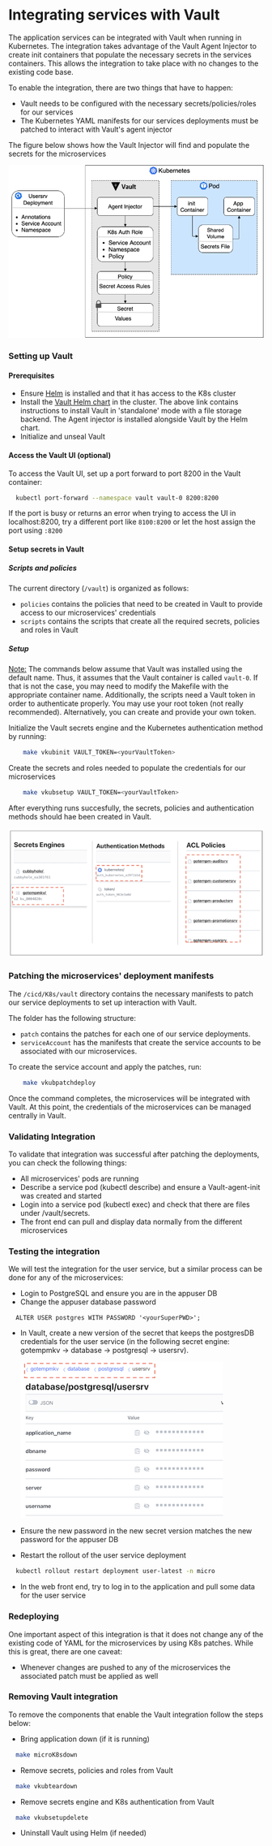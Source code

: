 # Integrating services with Vault

The application services can be integrated with Vault when running in Kubernetes. The integration takes advantage of the Vault Agent Injector to create init containers that populate the necessary secrets in the services containers.
This allows the integration to take place with no changes to the existing code base.

To enable the integration, there are two things that have to happen:
- Vault needs to be configured with the necessary secrets/policies/roles for our services
- The Kubernetes YAML manifests for our services deployments must be patched to interact with Vault's agent injector

The figure below shows how the Vault Injector will find and populate the secrets for the microservices

![Agent pulls parameters from the deployment and uses them to create an init container](../diagramsforDocs/stopPasswordInsanity-InjectingValuesDetail.png)




### Setting up Vault

#### Prerequisites

- Ensure [Helm](https://helm.sh/docs/intro/install/) is installed and that it has access to the K8s cluster
- Install the [Vault Helm chart](https://www.vaultproject.io/docs/platform/k8s/helm/run#standalone-mode) in the cluster.
  The above link contains instructions to install Vault in 'standalone' mode with a file storage backend. The Agent injector is installed alongside Vault by the Helm chart.
- Initialize and unseal Vault

#### Access the Vault UI (optional)

To access the Vault UI, set up a port forward to port 8200 in the Vault container:
```bash
  kubectl port-forward --namespace vault vault-0 8200:8200
```
If the port is busy or returns an error when trying to access the UI in localhost:8200,  try a different port like `8100:8200` or let the host assign the port using  `:8200`

#### Setup secrets in Vault

##### Scripts and policies

The current directory (`/vault`) is organized as follows:
- `policies` contains the policies that need to be created in Vault to provide access to our microservices' credentials
- `scripts` contains the scripts that create all the required secrets, policies and roles in Vault

##### Setup

<u>Note:</u> The commands below assume that Vault was installed using the default name. Thus, it assumes that the Vault container is called `vault-0`. If that is not the case, you may need to modify the Makefile with the appropriate container name.
Additionally, the scripts need a Vault token in order to authenticate properly. You may use your
root token (not really recommended). Alternatively, you can create and provide your own token.

Initialize the Vault secrets engine and the Kubernetes authentication method by running:

```bash
    make vkubinit VAULT_TOKEN=<yourVaultToken>
```

Create the secrets and roles needed to populate the credentials for our microservices

```bash
    make vkubsetup VAULT_TOKEN=<yourVaultToken>
```

After everything runs succesfully, the secrets, policies and authentication methods should hae been created in Vault.

![Vault secrets policies and Authorization](../diagramsforDocs/VaultItemsSmall.png) 

### Patching the microservices' deployment manifests

The `/cicd/K8s/vault` directory contains the necessary manifests to patch our service deployments to set up interaction with Vault.

The folder has the following structure:

- `patch` contains the patches for each one of our service deployments.
- `serviceAccount` has the manifests that create the service accounts to be associated with our microservices.


To create the service account and apply the patches, run:
```bash
    make vkubpatchdeploy
```

Once the command completes, the microservices will be integrated with Vault. At this point, the credentials of the microservices can be managed centrally in Vault.

### Validating Integration

To validate that integration was successful after patching the deployments, you can check the following things:

- All microservices' pods are running 
- Describe a service pod (kubectl describe) and ensure a Vault-agent-init was created and started
- Login into a service pod (kubectl exec) and check that there are files under /vault/secrets.
- The front end can pull and display data normally from the different microservices

### Testing the integration

We will test the integration for the user service, but a similar process can be done for any of the microservices:
- Login to PostgreSQL and ensure you are in the appuser DB 
- Change the appuser database password
  
```postgresql
  ALTER USER postgres WITH PASSWORD '<yourSuperPWD>';
```

- In Vault, create a new version of the secret that keeps the postgresDB credentials for the user service (in the following secret engine: gotempmkv -> database -> postgresql -> usersrv).
  
  ![Path to user service secret ](../diagramsforDocs/VaultSecretsExample.png)
  

- Ensure the new password in the new secret version matches the new password for the appuser DB
- Restart the rollout of the user service deployment
  
```bash
  kubectl rollout restart deployment user-latest -n micro
```
- In the web front end, try to log in to the application and pull some data for the user service

### Redeploying

One important aspect of this integration is that it does not change any of the existing code of YAML for the microservices by using K8s patches.
While this is great, there are one caveat:

- Whenever changes are pushed to any of the microservices the associated patch must be applied as well

### Removing Vault integration

To remove the components that enable the Vault integration follow the steps below:

- Bring application down (if it is running)
  
```bash
  make microK8sdown
```
- Remove secrets, policies and roles from Vault
  
```bash
  make vkubteardown
```

- Remove secrets engine and K8s authentication from Vault
  
```bash
  make vkubsetupdelete
```

- Uninstall Vault using Helm (if needed)


